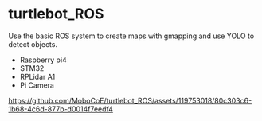 # turtlebot_ROS
Use the basic ROS system to create maps with gmapping and use YOLO to detect objects.

- Raspberry pi4
- STM32
- RPLidar A1
- Pi Camera


https://github.com/MoboCoE/turtlebot_ROS/assets/119753018/80c303c6-1b68-4c6d-877b-d0014f7eedf4

